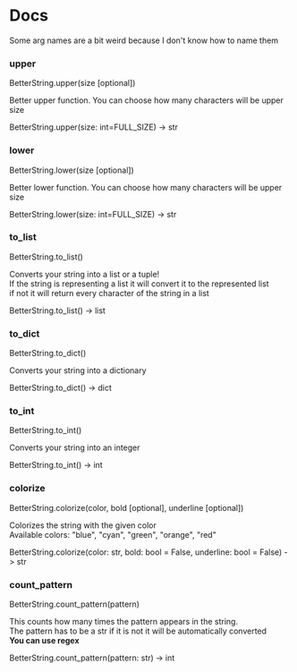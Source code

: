 # Docs
Some arg names are a bit weird because I don't know how to name them

### upper
BetterString.upper(size [optional])

Better upper function. You can choose how many characters will be upper size

BetterString.upper(size: int=FULL_SIZE) -> str

### lower
BetterString.lower(size [optional])

Better lower function. You can choose how many characters will be upper size

BetterString.lower(size: int=FULL_SIZE) -> str

### to_list
BetterString.to_list()    

Converts your string into a list or a tuple!   
If the string is representing a list it will convert it to the represented list   
if not it will return every character of the string in a list   

BetterString.to_list() -> list

### to_dict
BetterString.to_dict()

Converts your string into a dictionary

BetterString.to_dict() -> dict

### to_int
BetterString.to_int()

Converts your string into an integer

BetterString.to_int() -> int

### colorize 
BetterString.colorize(color, bold [optional], underline [optional])     

Colorizes the string with the given color    
Available colors: "blue", "cyan", "green", "orange", "red"   

BetterString.colorize(color: str, bold: bool = False, underline: bool = False) -> str   

### count_pattern
BetterString.count_pattern(pattern)

This counts how many times the pattern appears in the string.    
The pattern has to be a str if it is not it will be automatically converted    
**You can use regex**

BetterString.count_pattern(pattern: str) -> int
